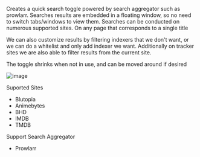 Creates a quick search toggle powered by search aggregator such as prowlarr. Searches results are embedded in a floating window, so no need to switch tabs/windows to view them.  Searches can be conducted on numerous supported sites. On any page that corresponds to a single title

We can also customize results by filtering indexers that we don't want, or we can do a whitelist and only add indexer we want. Additionally on tracker sites we are also able to filter results from the current site. 

The toggle shrinks when not in use, and can be moved around if desired

![image](https://user-images.githubusercontent.com/109320934/193980736-31fb834a-8c6d-4776-aa6f-f8a739efaa52.png)

Suported Sites
* Blutopia
* Animebytes
* BHD
* IMDB
* TMDB

Support Search Aggregator
* Prowlarr


